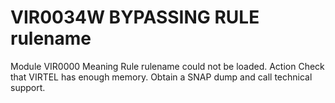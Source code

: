 # VIR0034W BYPASSING RULE rulename
Module
    	VIR0000
Meaning
    Rule rulename could not be loaded.
Action
    Check that VIRTEL has enough memory. Obtain a SNAP dump and call technical support.
